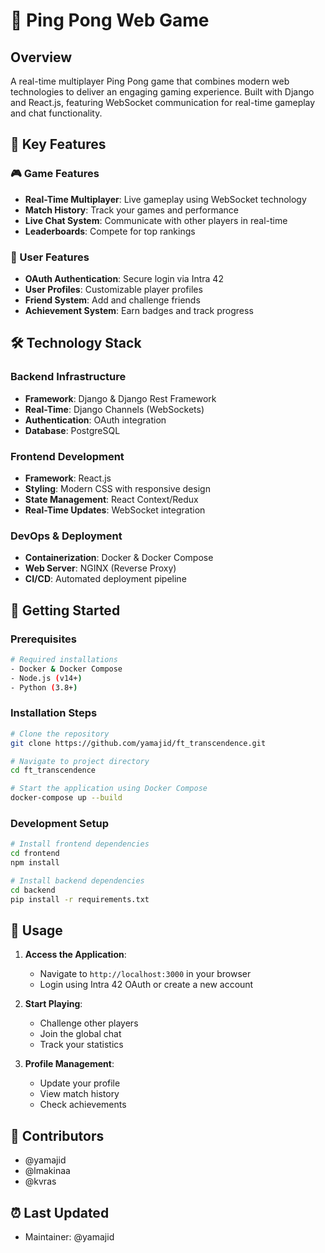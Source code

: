 # 🏓 Ping Pong Web Game

## Overview
A real-time multiplayer Ping Pong game that combines modern web technologies to deliver an engaging gaming experience. Built with Django and React.js, featuring WebSocket communication for real-time gameplay and chat functionality.

## 🌟 Key Features

### 🎮 Game Features
- **Real-Time Multiplayer**: Live gameplay using WebSocket technology
- **Match History**: Track your games and performance
- **Live Chat System**: Communicate with other players in real-time
- **Leaderboards**: Compete for top rankings

### 👤 User Features
- **OAuth Authentication**: Secure login via Intra 42
- **User Profiles**: Customizable player profiles
- **Friend System**: Add and challenge friends
- **Achievement System**: Earn badges and track progress

## 🛠 Technology Stack

### Backend Infrastructure
- **Framework**: Django & Django Rest Framework
- **Real-Time**: Django Channels (WebSockets)
- **Authentication**: OAuth integration
- **Database**: PostgreSQL

### Frontend Development
- **Framework**: React.js
- **Styling**: Modern CSS with responsive design
- **State Management**: React Context/Redux
- **Real-Time Updates**: WebSocket integration

### DevOps & Deployment
- **Containerization**: Docker & Docker Compose
- **Web Server**: NGINX (Reverse Proxy)
- **CI/CD**: Automated deployment pipeline

## 🚀 Getting Started

### Prerequisites
```bash
# Required installations
- Docker & Docker Compose
- Node.js (v14+)
- Python (3.8+)
```

### Installation Steps
```bash
# Clone the repository
git clone https://github.com/yamajid/ft_transcendence.git

# Navigate to project directory
cd ft_transcendence

# Start the application using Docker Compose
docker-compose up --build
```

### Development Setup
```bash
# Install frontend dependencies
cd frontend
npm install

# Install backend dependencies
cd backend
pip install -r requirements.txt
```

## 🎯 Usage

1. **Access the Application**:
   - Navigate to `http://localhost:3000` in your browser
   - Login using Intra 42 OAuth or create a new account

2. **Start Playing**:
   - Challenge other players
   - Join the global chat
   - Track your statistics

3. **Profile Management**:
   - Update your profile
   - View match history
   - Check achievements



## 👥 Contributors
- @yamajid
- @lmakinaa
- @kvras


## ⏰ Last Updated
- Maintainer: @yamajid
